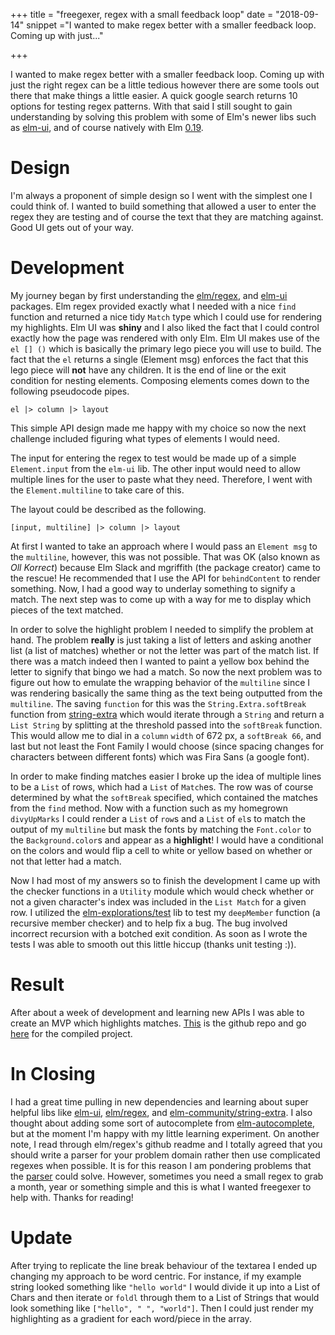 +++
title = "freegexer, regex with a small feedback loop"
date = "2018-09-14"
snippet ="I wanted to make regex better with a smaller feedback loop.  Coming up with just..."

+++

I wanted to make regex better with a smaller feedback loop.  Coming up with just the right regex can be a little tedious however there are some tools out there that make things a little easier.  A quick google search returns 10 options for testing regex patterns.  With that said I still sought to gain understanding by solving this problem with some of Elm's newer libs such as [elm-ui](https://github.com/mdgriffith/elm-ui), and of course natively with Elm [0.19](https://elm-lang.org/blog/small-assets-without-the-headache).

# Design

I'm always a proponent of simple design so I went with the simplest one I could think of.  I wanted to build something that allowed a user to enter the regex they are testing and of course the text that they are matching against.  Good UI gets out of your way.    

# Development

My journey began by first understanding the [elm/regex](https://package.elm-lang.org/packages/elm-lang/core/1.0.0/Regex), and [elm-ui](https://package.elm-lang.org/packages/mdgriffith/elm-ui/latest/) packages.  Elm regex provided exactly what I needed with a nice `find` function and returned a nice tidy `Match` type which I could use for rendering my highlights.  Elm UI was **shiny** and I also liked the fact that I could control exactly how the page was rendered with only Elm.  Elm UI makes use of the `el [] ()` which is basically the primary lego piece you will use to build.  The fact that the `el` returns a single (Element msg) enforces the fact that this lego piece will **not** have any children.  It is the end of line or the exit condition for nesting elements.  Composing elements comes down to the following pseudocode pipes.

```
el |> column |> layout
```
This simple API design made me happy with my choice so now the next challenge included figuring what types of elements I would need.

The input for entering the regex to test would be made up of a simple `Element.input` from the `elm-ui` lib.  The other input would need to allow multiple lines for the user to paste what they need.  Therefore, I went with the `Element.multiline` to take care of this.

The layout could be described as the following.

```
[input, multiline] |> column |> layout
```

At first I wanted to take an approach where I would pass an `Element msg` to the `multiline`, however, this was not possible.  That was OK (also known as *Oll Korrect*) because Elm Slack and mgriffith (the package creator) came to the rescue!  He recommended that I use the API for `behindContent` to render something.  Now, I had a good way to underlay something to signify a match.  The next step was to come up with a way for me to display which pieces of the text matched.

In order to solve the highlight problem I needed to simplify the problem at hand.  The problem **really** is just taking a list of letters and asking another list (a list of matches) whether or not the letter was part of the match list.  If there was a match indeed then I wanted to paint a yellow box behind the letter to signify that bingo we had a match.  So now the next problem was to figure out how to emulate the wrapping behavior of the `multiline` since I was rendering basically the same thing as the text being outputted from the `multiline`.  The saving `function` for this was the `String.Extra.softBreak` function from [string-extra](https://package.elm-lang.org/packages/elm-community/string-extra/latest/) which would iterate through a `String` and return a `List String` by splitting at the threshold passed into the `softBreak` function.  This would allow me to dial in a `column` `width` of 672 px, a `softBreak 66`, and last but not least the Font Family I would choose (since spacing changes for characters between different fonts) which was Fira Sans (a google font).

In order to make finding matches easier I broke up the idea of multiple lines to be a `List` of rows, which had a `List` of `Match`es.  The row was of course determined by what the `softBreak` specified, which contained the matches from the `find` method.  Now with a function such as my homegrown `divyUpMarks` I could render a `List` of `row`s and a `List` of `el`s to match the output of my `multiline` but mask the fonts by matching the `Font.color` to the `Background.color`s and appear as a **highlight**!  I would have a conditional on the colors and would flip a cell to white or yellow based on whether or not that letter had a match.

Now I had most of my answers so to finish the development I came up with the checker functions in a `Utility` module which would check whether or not a given character's index was included in the `List Match` for a given row.  I utilized the [elm-explorations/test](https://package.elm-lang.org/packages/elm-explorations/test/latest) lib to test my `deepMember` function (a recursive member checker) and to help fix a bug.  The bug involved incorrect recursion with a botched exit condition.  As soon as I wrote the tests I was able to smooth out this little hiccup (thanks unit testing :)).

# Result

After about a week of development and learning new APIs I was able to create an MVP which highlights matches. [This](https://github.com/trodrigu/freegexer) is the github repo and go [here](https://affectionate-curie-7b47d0.netlify.com/) for the compiled project.

# In Closing

I had a great time pulling in new dependencies and learning about super helpful libs like [elm-ui](https://package.elm-lang.org/packages/mdgriffith/elm-ui/1.0.0/), [elm/regex](https://package.elm-lang.org/packages/elm/regex/1.0.0/), and [elm-community/string-extra](https://package.elm-lang.org/packages/elm-community/string-extra/latest/).  I also thought about adding some sort of autocomplete from [elm-autocomplete](https://package.elm-lang.org/packages/thebritican/elm-autocomplete/latest/Autocomplete), but at the moment I'm happy with my little learning experiment.  On another note, I read through elm/regex's github readme and I totally agreed that you should write a parser for your problem domain rather then use complicated regexes when possible.  It is for this reason I am pondering problems that the [parser](https://github.com/elm/parser) could solve.  However, sometimes you need a small regex to grab a month, year or something simple and this is what I wanted freegexer to help with.  Thanks for reading!

# Update

After trying to replicate the line break behaviour of the textarea I ended up changing my approach to be word centric.  For instance, if my example string looked something like `"hello world"` I would divide it up into a List of Chars and then iterate or `foldl` through them to a List of Strings that would look something like `["hello", " ", "world"]`.  Then I could just render my highlighting as a gradient for each word/piece in the array.